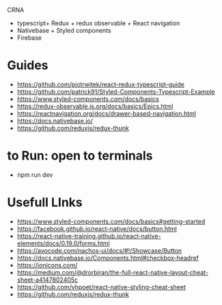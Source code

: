 CRNA  
+ typescript+ Redux + redux observable + React navigation 
+ Nativebase + Styled components
+ Firebase

# Guides
* https://github.com/piotrwitek/react-redux-typescript-guide
* https://github.com/patrick91/Styled-Components-Typescript-Example
* https://www.styled-components.com/docs/basics
* https://redux-observable.js.org/docs/basics/Epics.html
* https://reactnavigation.org/docs/drawer-based-navigation.html
* https://docs.nativebase.io/
* https://github.com/reduxjs/redux-thunk

# to Run: open to terminals
* npm run dev



# Usefull LInks
* https://www.styled-components.com/docs/basics#getting-started
* https://facebook.github.io/react-native/docs/button.html
* https://react-native-training.github.io/react-native-elements/docs/0.19.0/forms.html
* https://avocode.com/nachos-ui/docs/#!/Showcase/Button
* https://docs.nativebase.io/Components.html#checkbox-headref
* https://ionicons.com/
* https://medium.com/@drorbiran/the-full-react-native-layout-cheat-sheet-a4147802405c
* https://github.com/vhpoet/react-native-styling-cheat-sheet
* https://github.com/reduxjs/redux-thunk